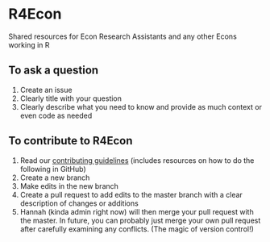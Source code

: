 # R4Econ
Shared resources for Econ Research Assistants and any other Econs working in R

## To ask a question
1. Create an issue
1. Clearly title with your question
1. Clearly describe what you need to know and provide as much context or even code as needed

## To contribute to R4Econ
1. Read our [contributing guidelines](Contributing.md) (includes resources on how to do the following in GitHub)
1. Create a new branch
1. Make edits in the new branch
1. Create a pull request to add edits to the master branch with a clear description of changes or additions
1. Hannah (kinda admin right now) will then merge your pull request with the master. In future, you can probably just merge your own pull request after carefully examining any conflicts. (The magic of version control!)
